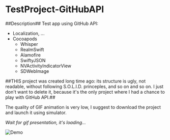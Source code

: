 # TestProject-GitHubAPI

##Description##
Test app using GitHub API:

- Localization, ...
- Cocoapods
  - Whisper
  - RealmSwift
  - Alamofire
  - SwiftyJSON
  - NVActivityIndicatorView
  - SDWebImage

##THIS project was created long time ago: its structure is ugly, not readable, without following S.O.L.I.D. princeples, and so on and so on. I just don't want to delete it, because it's the only project where I had a chance to play with GitHub API.##

The quality of GIF animation is very low, I suggest to download the project and launch it using simulator.

*Wait for gif presentation, it's loading...*

![Demo](test.gif)
